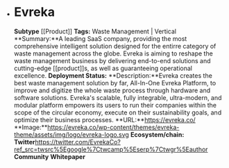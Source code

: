 - # Evreka
  **Subtype** [[Product]]
  **Tags:** Waste Management | Vertical
  **Summary:**A leading SaaS company, providing the most comprehensive intelligent solution designed for the entirre category of waste management across the globe. Evreka is aiming to reshape the waste management business by delivering end-to-end solutions and cutting-edge [[product]]s, as well as guaranteeing operational excellence.
  **Deployment Status:**
  **Description:**Evreka creates the best waste management solution by far, All-In-One Evreka Platform, to improve and digitize the whole waste process through hardware and software solutions. Evreka's scalable, fully integrable, ultra-modern, and modular platform empowers its users to run their companies within the scope of the circular economy, execute on their sustainability goals, and optimize their business processes.
  **URL:**https://evreka.co/
  **Image:**https://evreka.co/wp-content/themes/evreka-theme/assets/img/logo/evreka-logo.svg
  **Ecosystem/chain:**
  **Twitter**https://twitter.com/EvrekaCo?ref_src=twsrc%5Egoogle%7Ctwcamp%5Eserp%7Ctwgr%5Eauthor
  **Community**
  **Whitepaper**